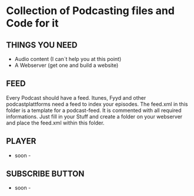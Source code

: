 # Collection of Podcasting files and Code for it

## THINGS YOU NEED
- Audio content (I can´t help you at this point)
- A Webserver (get one and build a website)

## FEED
Every Podcast should have a feed. Itunes, Fyyd and other podcastplattforms need a feed to index your episodes.
The feed.xml in this folder is a template for a podcast-feed.
It is commented with all required informations.
Just fill in your Stuff and create a folder on your webserver and place the feed.xml within this folder.

## PLAYER
- soon -

## SUBSCRIBE BUTTON
- soon -
